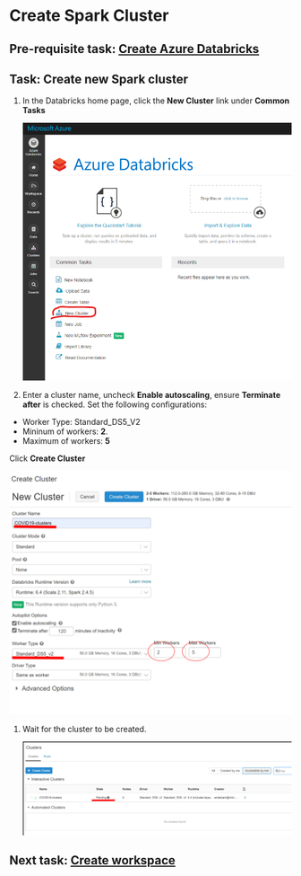 
# Create Spark Cluster

## Pre-requisite task: [Create Azure Databricks](create-azure-databricks.md)

## Task: Create new Spark cluster

1. In the Databricks home page, click the **New Cluster** link under **Common Tasks**

    ![New cluster](media/cluster/1.png)
    
1. Enter a cluster name, uncheck **Enable autoscaling**,  ensure **Terminate after** is checked. Set the following configurations:

* Worker Type: Standard_DS5_V2
* Mininum of workers: **2**. 
* Maximum of workers:  **5**

Click **Create Cluster**

![Cluster settings](media/cluster/2.png)

1. Wait for the cluster to be created.

    ![Cluster creation](media/cluster/3.png)

## Next task: [Create workspace](create-workspace.md)
